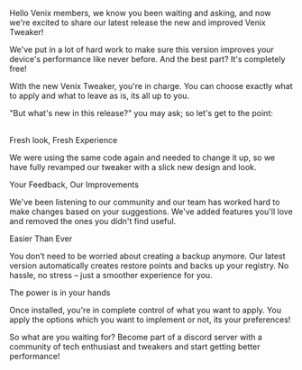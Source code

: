 Hello Venix members, we know you been waiting and asking, and now we're excited to share our latest release the new and improved Venix Tweaker!
<br />

We've put in a lot of hard work to make sure this version improves your device's performance like never before. And the best part? It's completely free!
<br />

With the new Venix Tweaker, you're in charge. You can choose exactly what to apply and what to
leave as is, its all up to you.
<br />

"But what's new in this release?" you may ask; so let's get to the point:
<br />
<br />

<div class="bubble">Fresh look, Fresh Experience</div>

We were using the same code again and needed to change it up, so we have fully revamped our
tweaker with a slick new design and look.

<div class="bubble">Your Feedback, Our Improvements</div>

We've been listening to our community and our team has worked hard to make changes based on
your suggestions. We've added features you'll love and removed the ones you didn't find useful.

<div class="bubble">Easier Than Ever</div>

You don’t need to be worried about creating a backup anymore. Our latest version automatically
creates restore points and backs up your registry. No hassle, no stress – just a smoother experience
for you.

<div class="bubble">The power is in your hands</div>

Once installed, you're in complete control of what you want to apply. You apply the options which you
want to implement or not, its your preferences!

So what are you waiting for? Become part of a discord server with a community of tech enthusiast and
tweakers and start getting better performance!
